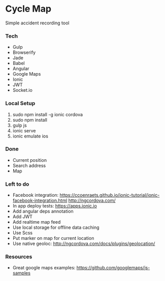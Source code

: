 # Cycle Map
Simple accident recording tool


### Tech
- Gulp
- Browserify
- Jade
- Babel
- Angular
- Google Maps
- Ionic
- JWT
- Socket.io


### Local Setup
1. sudo npm install -g ionic cordova
2. sudo npm install
3. gulp js
4. ionic serve
5. ionic emulate ios


### Done
- Current position
- Search address
- Map


### Left to do
- Facebook integration: https://ccoenraets.github.io/ionic-tutorial/ionic-facebook-integration.html http://ngcordova.com/
- In app deploy tests: https://apps.ionic.io
- Add angular deps annotation
- Add JWT
- Add realtime map feed
- Use local storage for offline data caching
- Use Scss
- Put marker on map for current location
- Use native geoloc: http://ngcordova.com/docs/plugins/geolocation/

### Resources
- Great google maps examples: https://github.com/googlemaps/js-samples